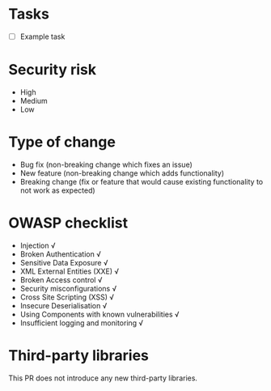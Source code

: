 # Tasks
- [ ] Example task

# Security risk
- High
- Medium
- Low

# Type of change
- Bug fix (non-breaking change which fixes an issue)
- New feature (non-breaking change which adds functionality)
- Breaking change (fix or feature that would cause existing functionality to not work as expected)

# OWASP checklist
- Injection √
- Broken Authentication √
- Sensitive Data Exposure √
- XML External Entities (XXE) √
- Broken Access control √
- Security misconfigurations √
- Cross Site Scripting (XSS) √
- Insecure Deserialisation √
- Using Components with known vulnerabilities √
- Insufficient logging and monitoring √

# Third-party libraries
This PR does not introduce any new third-party libraries.
